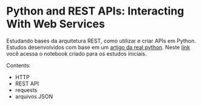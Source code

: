 # Python and REST APIs: Interacting With Web Services

Estudando bases da arquitetura REST, como utilizar e criar APIs em Python. Estudos desenvolvidos com base em um [artigo da real python](https://realpython.com/api-integration-in-python/).
Neste [link](https://github.com/matheus97eng/cursos_extras/blob/main/python_and_rest_api/api_com_requests.ipynb) você acessa o notebook criado para os estudos iniciais.

Contents:
- HTTP
- REST API
- requests
- arquivos JSON
